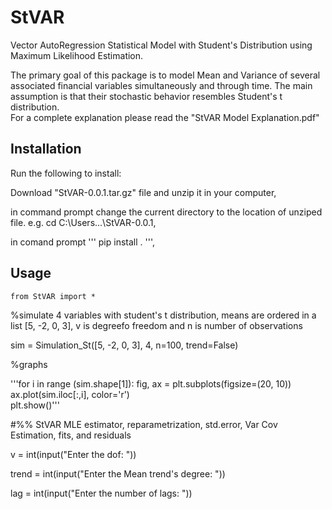 # StVAR

Vector AutoRegression Statistical Model with Student's Distribution using Maximum Likelihood Estimation.

The primary goal of this package is to model Mean and Variance of several associated financial variables simultaneously and through time. The main assumption is that their stochastic behavior resembles Student's t distribution.  
For a complete explanation please read the "StVAR Model Explanation.pdf"

## Installation
Run the following to install:

Download "StVAR-0.0.1.tar.gz" file and unzip it in your computer,

in command prompt change the current directory to the location of unziped file. e.g. cd C:\Users\...\StVAR-0.0.1,

in comand prompt ''' pip install . ''',


## Usage

```
from StVAR import *
```

%simulate 4 variables with student's t distribution, means are ordered in a list [5, -2, 0, 3], v is degreefo freedom and n is number of observations

sim = Simulation_St([5, -2, 0, 3], 4, n=100, trend=False)  

%graphs

'''for i in range (sim.shape[1]):
    fig, ax = plt.subplots(figsize=(20, 10))
    ax.plot(sim.iloc[:,i], color='r')    
    plt.show()'''
    
#%% StVAR MLE estimator, reparametrization, std.error, Var Cov Estimation, fits, and residuals 

v = int(input("Enter the dof: "))

trend = int(input("Enter the Mean trend's degree: "))

lag = int(input("Enter the number of lags: "))




